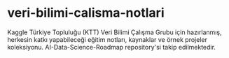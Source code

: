 # veri-bilimi-calisma-notlari
Kaggle Türkiye Topluluğu (KTT) Veri Bilimi Çalışma Grubu için hazırlanmış, herkesin katkı yapabileceği eğitim notları, kaynaklar ve örnek projeler koleksiyonu. AI-Data-Science-Roadmap repository'si takip edilmektedir.
